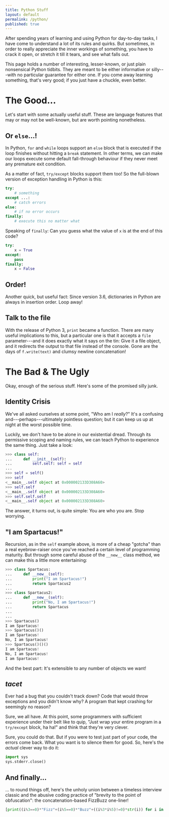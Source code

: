 ```yaml
---
title: Python Stuff
layout: default
permalink: /python/
published: true
---
```


After spending years of learning and using Python for day-to-day tasks, I have come to understand a lot of its rules and quirks. But sometimes, in order to really appreciate the inner workings of something, you have to crack it open, or stretch it till it tears, and see what falls out.

This page holds a number of interesting, lesser-known, or just plain nonsensical Python tidbits. They are meant to be either informative or silly---with no particular guarantee for either one. If you come away learning something, that's very good; if you just have a chuckle, even better.

# The Good...

Let's start with some actually useful stuff. These are language features that may or may not be well-known, but are worth pointing nonetheless.

## Or `else`...!

In Python, `for` and `while` loops support an `else` block that is executed if the loop finishes without hitting a `break` statement. In other terms, we can make our loops execute some default fall-through behaviour if they never meet any premature exit condition.

As a matter of fact, `try/except` blocks support them too! So the full-blown version of exception handling in Python is this:

```python
try:
	# something
except ...:
	# catch errors
else:
	# if no error occurs
finally:
	# execute this no matter what
```

Speaking of `finally`: Can you guess what the value of `x` is at the end of this code?

```python
try:
	x = True
except:
	pass
finally:
	x = False
```

## Order!

Another quick, but useful fact: Since version 3.6, dictionaries in Python are always in insertion order. Loop away!

## Talk to the file

With the release of Python 3, `print` became a function. There are many useful implications to this, but a particular one is that it accepts a `file` parameter---and it does exactly what it says on the tin: Give it a file object, and it redirects the output to that file instead of the console. Gone are the days of `f.write(text)` and clumsy newline concatenation!

# The Bad & The Ugly

Okay, enough of the serious stuff. Here's some of the promised silly junk.

## Identity Crisis

We've all asked ourselves at some point, "Who am I *really*?" It's a confusing and---perhaps---ultimately pointless question; but it can keep us up at night at the worst possible time.

Luckily, we don't have to be alone in our existential dread. Through its permissive scoping and naming rules, we can teach Python to experience the same thing. Just take a look:

```python
>>> class self:
...     def __init__(self):
...         self.self: self = self
...
>>> self = self()
>>> self
<__main__.self object at 0x000002133D308A60>
>>> self.self
<__main__.self object at 0x000002133D308A60>
>>> self.self.self
<__main__.self object at 0x000002133D308A60>
```

The answer, it turns out, is quite simple: You are who you are. Stop worrying.

## "I am Spartacus!"

Recursion, as in the `self` example above, is more of a cheap "gotcha" than a real eyebrow-raiser once you've reached a certain level of programming maturity. But through some careful abuse of the `__new__` class method, we can make this a little more entertaining:

```python
>>> class Spartacus:
...     def __new__(self):
...         print("I am Spartacus!")
...         return Spartacus2
...
>>> class Spartacus2:
...     def __new__(self):
...         print("No, I am Spartacus!")
...         return Spartacus
...
...
>>> Spartacus()
I am Spartacus!
>>> Spartacus()()
I am Spartacus!
No, I am Spartacus!
>>> Spartacus()()()
I am Spartacus!
No, I am Spartacus!
I am Spartacus!
```

And the best part: It's extensible to any number of objects we want!

## *tacet*

Ever had a bug that you couldn't track down? Code that would throw exceptions and you didn't know why? A program that kept crashing for seemingly no reason?

Sure, we all have. At this point, some programmers with sufficient experience under their belt like to quip, "Just wrap your entire program in a `try/except` block, ha ha!" and think that they're very clever.

Sure, you could do that. But if you were to test just part of your code, the errors come back. What you want is to silence them for good. So, here's the *actual* clever way to do it:

```python
import sys
sys.stderr.close()
```


## And finally...

... to round things off, here's the unholy union between a timeless interview classic and the abusive coding practice of "brevity to the point of obfuscation": the concatenation-based FizzBuzz one-liner!

```python
[print((i%3==0)*"Fizz"+(i%5==0)*"Buzz"+((i%3*i%5)!=0)*str(i)) for i in range(1,101)]
```
